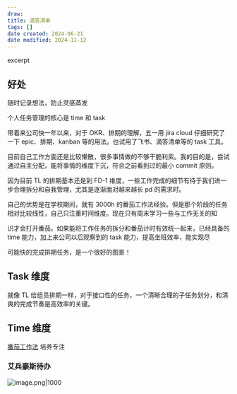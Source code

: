 ```yaml
---
draw:
title: 滴答清单
tags: []
date created: 2024-06-21
date modified: 2024-11-12
---
```


excerpt

<!-- more -->

## 好处

随时记录想法，防止灵感蒸发

个人任务管理的核心是 time 和 task

<!-- more -->

带着来公司快一年以来，对于 OKR、排期的理解，五一用 jira cloud 仔细研究了一下 epic、排期、kanban 等的用法。也试用了飞书、滴答清单等的 task 工具。

目前自己工作方面还是比较懒散，很多事情做的不够干脆利索。我的目的是，尝试通过自主分配，能将事情的维度下沉，符合之前看到过的最小 commit 原则。

因为目前 TL 的排期基本还是到 FD-1 维度，一些工作完成的细节有待于我们进一步合理拆分和自我管理，尤其是逐渐面对越来越长 pd 的需求时。

  

自己的优势是在学校期间，就有 3000h 的番茄工作法经验。但是那个阶段的任务相对比较线性，自己只注重时间维度。现在只有周末学习一些与工作无关的知

识才会打开番茄。如果能将工作任务的拆分和番茄计时有效统一起来，已经具备的 time 能力，加上来公司以后观察到的 task 能力，提高坐班效率，能实现尽

可能快的完成排期任务，是一个很好的图景！

## Task 维度

就像 TL 给组员排期一样，对于接口性的任务，一个清晰合理的子任务划分，和清爽的完成节奏是高效率的关键。

## Time 维度

[番茄工作法](番茄工作法.md) 培养专注

### 艾兵豪斯待办

![image.png|1000](https://imagehosting4picgo.oss-cn-beijing.aliyuncs.com/imagehosting/fix-dir%2Fpicgo%2Fpicgo-clipboard-images%2F2024%2F09%2F15%2F19-47-06-66f1e28e04051d2b09fea807cd258da3-202409151947223-482bdf.png)
